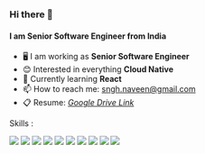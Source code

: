 ### Hi there 👋
#### I am Senior Software Engineer from India

- 🖥️ I am working as **Senior Software Engineer**
- 😊 Interested in everything **Cloud Native**
- 📖 Currently learning **React**
- 📫 How to reach me: sngh.naveen@gmail.com
- 📋 Resume: _[Google Drive Link](https://drive.google.com/file/d/1npleOOdOLl2OJJneDabZrOG7wi58qI3S/view)_

Skills : 

<a href="https://go.dev/" title="Golang"><img src="https://img.shields.io/badge/Go-00ADD8?style=for-the-badge&logo=go&logoColor=white" /></a>
<a href="https://kubernetes.io/" title="Kubernetes"><img src="https://img.shields.io/badge/kubernetes-326ce5.svg?&style=for-the-badge&logo=kubernetes&logoColor=white" /></a>
<a href="https://aws.amazon.com/" title="AWS"><img src="https://img.shields.io/badge/Amazon_AWS-FF9900?style=for-the-badge&logo=amazonaws&logoColor=white" /></a>
<a href="https://graphql.org/" title="GraphQL"><img src="https://img.shields.io/badge/GraphQl-E10098?style=for-the-badge&logo=graphql&logoColor=white" /></a>
<a href="https://www.docker.com/" title="Docker"><img src="https://img.shields.io/badge/Docker-2CA5E0?style=for-the-badge&logo=docker&logoColor=white" /></a>
<a href="https://redis.io/" title="Redis"><img src="https://img.shields.io/badge/redis-%23DD0031.svg?style=for-the-badge&logo=redis&logoColor=white" /></a>
<a href="https://www.mysql.com/" title="MySql"><img src="https://img.shields.io/badge/mysql-%2300f.svg?style=for-the-badge&logo=mysql&logoColor=white" /></a>
<a href="https://www.travis-ci.com/" title="TravisCI"><img src="https://img.shields.io/badge/travis%20ci-%232B2F33.svg?style=for-the-badge&logo=travis&logoColor=white" /></a>
<a href="https://www.gnu.org/software/bash/" title="Shell"><img src="https://img.shields.io/badge/shell_script-%23121011.svg?style=for-the-badge&logo=gnu-bash&logoColor=white" /></a>
<a href="https://react.dev/" title="React"><img src="https://img.shields.io/badge/React-20232A?style=for-the-badge&logo=react&logoColor=61DAFB&logoColor=white" /></a>

<!---
-- https://github.com/Ileriayo/markdown-badges
--->


